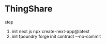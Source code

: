 # ThingShare

step

1. init next js
   npx create-next-app@latest
2. init fpoundry
   forge init contract --no-commit
